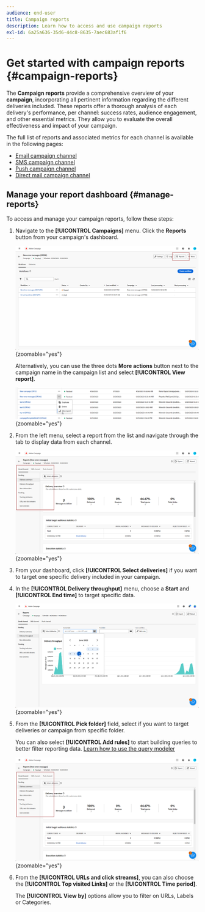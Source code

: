 ```yaml
---
audience: end-user
title: Campaign reports
description: Learn how to access and use campaign reports
exl-id: 6a25a636-35d6-44c8-8635-7aec683af1f6
---
```

# Get started with campaign reports {#campaign-reports}

The **Campaign reports** provide a comprehensive overview of your **campaign**, incorporating all pertinent information regarding the different deliveries included. These reports offer a thorough analysis of each delivery's performance, per channel: success rates, audience engagement, and other essential metrics. They allow you to evaluate the overall effectiveness and impact of your campaign. 

The full list of reports and associated metrics for each channel is available in the following pages:

* [Email campaign channel](campaign-reports-email.md) 
* [SMS campaign channel](campaign-reports-sms.md)
* [Push campaign channel](campaign-reports-push.md)
* [Direct mail campaign channel](campaign-reports-direct-mail.md)

## Manage your report dashboard {#manage-reports}

To access and manage your campaign reports, follow these steps:

1. Navigate to the **[!UICONTROL Campaigns]** menu. Click the **Reports** button from your campaign's dashboard.

    ![](assets/manage_campaign_report_2.png){zoomable="yes"}

    Alternatively, you can use the three dots **More actions** button next to the campaign name in the campaign list and select **[!UICONTROL View report]**.
        
    ![](assets/manage_campaign_report_1.png){zoomable="yes"}

1. From the left menu, select a report from the list and navigate through the tab to display data from each channel.

    ![](assets/manage_campaign_report_4.png){zoomable="yes"}

1. From your dashboard, click **[!UICONTROL Select deliveries]** if you want to target one specific delivery included in your campaign.

1. In the **[!UICONTROL Delivery throughput]** menu, choose a **Start** and **[!UICONTROL End time]** to target specific data.

    ![](assets/manage_campaign_report_3.png){zoomable="yes"}

1. From the **[!UICONTROL Pick folder]** field, select if you want to target deliveries or campaign from specific folder.

    You can also select **[!UICONTROL Add rules]** to start building queries to better filter reporting data. [Learn how to use the query modeler](../query/query-modeler-overview.md)

    ![](assets/manage_campaign_report_4.png){zoomable="yes"}

1. From the **[!UICONTROL URLs and click streams]**, you can also choose the **[!UICONTROL Top visited Links]** or the **[!UICONTROL Time period]**.

    The **[!UICONTROL View by]** options allow you to filter on URLs, Labels or Categories.
